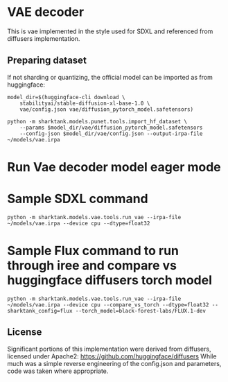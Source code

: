 # VAE decoder

This is vae implemented in the style used for SDXL and referenced from diffusers implementation.

## Preparing dataset
If not sharding or quantizing, the official model can be imported as from huggingface:

```
model_dir=$(huggingface-cli download \
    stabilityai/stable-diffusion-xl-base-1.0 \
    vae/config.json vae/diffusion_pytorch_model.safetensors)

python -m sharktank.models.punet.tools.import_hf_dataset \
    --params $model_dir/vae/diffusion_pytorch_model.safetensors
    --config-json $model_dir/vae/config.json --output-irpa-file ~/models/vae.irpa
```

# Run Vae decoder model eager mode
# Sample SDXL command
```
python -m sharktank.models.vae.tools.run_vae --irpa-file ~/models/vae.irpa --device cpu --dtype=float32
```
# Sample Flux command to run through iree and compare vs huggingface diffusers torch model
```
python -m sharktank.models.vae.tools.run_vae --irpa-file ~/models/vae.irpa --device cpu --compare_vs_torch --dtype=float32 --sharktank_config=flux --torch_model=black-forest-labs/FLUX.1-dev
```
## License

Significant portions of this implementation were derived from diffusers,
licensed under Apache2: https://github.com/huggingface/diffusers
While much was a simple reverse engineering of the config.json and parameters,
code was taken where appropriate.
